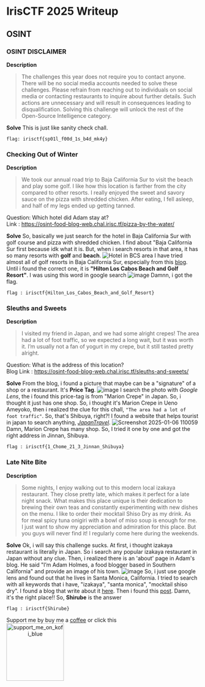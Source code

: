 # IrisCTF 2025 Writeup

## OSINT

### OSINT DISCLAIMER
**Description**
> The challenges this year does not require you to contact anyone. There will be no social media accounts needed to solve these challenges. Please refrain from reaching out to individuals on social media or contacting restaurants to inquire about further details. Such actions are unnecessary and will result in consequences leading to disqualification. Solving this challenge will unlock the rest of the Open-Source Intelligence category.

**Solve**
This is just like sanity check chall.

```
flag: irisctf{sp01l_f00d_1s_b4d_mk4y}
```

### Checking Out of Winter

**Description** </br>
> We took our annual road trip to Baja California Sur to visit the beach and play some golf. I like how this location is farther from the city compared to other resorts. I really enjoyed the sweet and savory sauce on the pizza with shredded chicken. After eating, I fell asleep, and half of my legs ended up getting tanned.

Question: Which hotel did Adam stay at? </br>
Link : https://osint-food-blog-web.chal.irisc.tf/pizza-by-the-water/

**Solve**
So, basically we just search for the hotel in Baja California Sur with golf course and pizza with shredded chicken. I find about "Baja California Sur first because idk what it is. But, when i search resorts in that area, it has so many resorts with **golf** and **beach**.
![Hotel in BCS area](https://github.com/user-attachments/assets/c9312584-277e-40b8-85fb-0c4004861be3)
I have tried almost all of golf resorts in Baja California Sur, especially from this [blog](https://www.tripadvisor.com/HotelsList-Baja_California-Golf-Resorts-zfp7841950.html). Until i found the correct one, it is **"Hilton Los Cabos Beach and Golf Resort"**. I was using this word in google search
![image](https://github.com/user-attachments/assets/e21aa9e0-139c-4a46-b6c9-6d569bec9c4f)
Damnn, i got the flag.

```
flag : irisctf{Hilton_Los_Cabos_Beach_and_Golf_Resort}
```
### Sleuths and Sweets
**Description**
> I visited my friend in Japan, and we had some alright crepes! The area had a lot of foot traffic, so we expected a long wait, but it was worth it. I’m usually not a fan of yogurt in my crepe, but it still tasted pretty alright.

Question: What is the address of this location? </br>
Blog Link : https://osint-food-blog-web.chal.irisc.tf/sleuths-and-sweets/

**Solve**
From the blog, i found a picture that maybe can be a "signature" of a shop or a restaurant. It's **Price Tag**. 
![image](https://github.com/user-attachments/assets/b3b73c2f-41d8-449b-af87-fde1bb6f698d)
I search the photo with _Google Lens_, the i found this price-tag is from "Marion Crepe" in Japan. So, i thought it just has one shop. So, i thought it's Marion Crepe in Ueno Ameyoko, then i realized the clue for this chall, `"The area had a lot of foot traffic"`. So, that's Shibuya, right?! I found a website that helps tourist in japan to search anything, [_JapanTravel_](https://japantravel.navitime.com/en/area/jp/search/?word=marion%20crepe).
![Screenshot 2025-01-06 110059](https://github.com/user-attachments/assets/758e7a26-b5af-41f5-93c8-27f747efc3f1)
Damn, Marion Crepe has many shop. So, I tried it one by one and got the right address in Jinnan, Shibuya.

```
flag : irisctf{1_Chome_21_3_Jinnan_Shibuya}
```


### Late Nite Bite
**Description**
> Some nights, I enjoy walking out to this modern local izakaya restaurant. They close pretty late, which makes it perfect for a late night snack. What makes this place unique is their dedication to brewing their own teas and constantly experimenting with new dishes on the menu. I like to order their mocktail Shiso Dry as my drink. As for meal spicy tuna onigiri with a bowl of miso soup is enough for me.
> I just want to show my appreciation and admiration for this place. But you guys will never find it! I regularly come here during the weekends.

**Solve**
Ok, i will say this challenge sucks. At first, i thought izakaya restaurant is literally in Japan. So i search any popular izakaya restaurant in Japan without any clue. Then, i realized there is an 'about' page in Adam's blog. He said "I’m Adam Holmes, a food blogger based in Southern California" and provide an image of his town.
![image](https://github.com/user-attachments/assets/ba50afa9-4a31-4cd2-b9c2-beb5efbc4182)
So, i just use google lens and found out that he lives in Santa Monica, California. I tried to search with all keywords that i have, "izakaya", "santa monica", "mocktail shiso dry". I found a blog that write about it [here](https://www.yelp.com/search?find_desc=Izakaya&find_loc=Santa+Monica%2C+CA). Then i found this [post](https://www.instagram.com/shirube_santamonica/p/DELJLUWO7Ip/). Damn, it's the right place!!
So, **Shirube** is the answer
```
flag : irisctf{Shirube}
```

Support me by buy me a [coffee](https://ko-fi.com/abiabdillah) or click this </br>
<a href="https://ko-fi.com/abiabdillah" style="text-align: center;"><img align="center" width="150" alt="support_me_on_kofi_blue" src="https://github.com/user-attachments/assets/c0fa4650-315c-4a4a-b1e3-76131e9eb8b8" /></a>

<!-- [!["Buy Me A Coffee"](https://www.buymeacoffee.com/assets/img/custom_images/orange_img.png)](https://www.ko-fi.com/abiabdillah) -->

